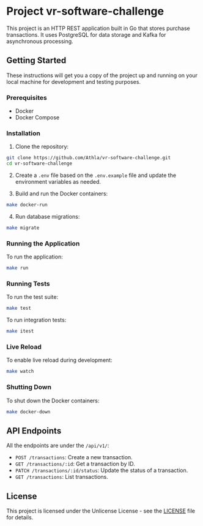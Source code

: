 # Project vr-software-challenge

This project is an HTTP REST application built in Go that stores purchase transactions. It uses PostgreSQL for data storage and Kafka for asynchronous processing.

## Getting Started

These instructions will get you a copy of the project up and running on your local machine for development and testing purposes.

### Prerequisites

- Docker
- Docker Compose

### Installation

1. Clone the repository:

```bash
git clone https://github.com/Athla/vr-software-challenge.git
cd vr-software-challenge
```

2. Create a `.env` file based on the `.env.example` file and update the environment variables as needed.

3. Build and run the Docker containers:

```bash
make docker-run
```

4. Run database migrations:

```bash
make migrate
```

### Running the Application

To run the application:

```bash
make run
```

### Running Tests

To run the test suite:

```bash
make test
```

To run integration tests:

```bash
make itest
```

### Live Reload

To enable live reload during development:

```bash
make watch
```

### Shutting Down

To shut down the Docker containers:

```bash
make docker-down
```

## API Endpoints

All the endpoints are under the `/api/v1/`:

- `POST /transactions`: Create a new transaction.
- `GET /transactions/:id`: Get a transaction by ID.
- `PATCH /transactions/:id/status`: Update the status of a transaction.
- `GET /transactions`: List transactions.

## License

This project is licensed under the Unlicense License - see the [LICENSE](LICENSE) file for details.
